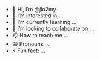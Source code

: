 - 👋 Hi, I’m @jio2my
- 👀 I’m interested in ...
- 🌱 I’m currently learning ...
- 💞️ I’m looking to collaborate on ...
- 📫 How to reach me ...
- 😄 Pronouns: ...
- ⚡ Fun fact: ...

<!---
jio2my/jio2my is a ✨ special ✨ repository because its `README.md` (this file) appears on your GitHub profile.
You can click the Preview link to take a look at your changes.
--->

